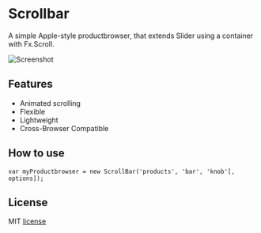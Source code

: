 Scrollbar
=========

A simple Apple-style productbrowser, that extends Slider using a container with Fx.Scroll.

![Screenshot](http://mild.ch/assets/images/scrollbar/snip.png)

Features
--------

 * Animated scrolling
 * Flexible
 * Lightweight
 * Cross-Browser Compatible

How to use
----------

	var myProductbrowser = new ScrollBar('products', 'bar', 'knob'[, options]);

License
-------

MIT [license](master/LICENSE)